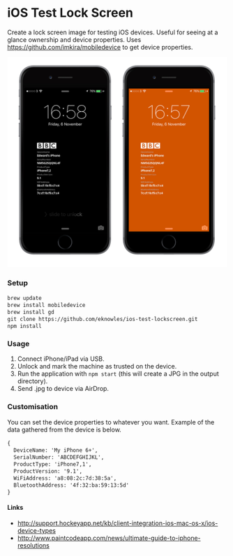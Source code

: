# iOS Test Lock Screen

Create a lock screen image for testing iOS devices. Useful for seeing at a glance ownership and device properties. Uses https://github.com/imkira/mobiledevice to get device properties.

![Example](img/example.jpg)

### Setup

```
brew update
brew install mobiledevice
brew install gd
git clone https://github.com/eknowles/ios-test-lockscreen.git
npm install
```

### Usage

1. Connect iPhone/iPad via USB.
2. Unlock and mark the machine as trusted on the device.
3. Run the application with `npm start` (this will create a JPG in the output directory).
4. Send .jpg to device via AirDrop.

### Customisation

You can set the device properties to whatever you want. Example of the data gathered from the device is below.

```
{
  DeviceName: 'My iPhone 6+',
  SerialNumber: 'ABCDEFGHIJKL',
  ProductType: 'iPhone7,1',
  ProductVersion: '9.1',
  WiFiAddress: 'a8:08:2c:7d:38:5a',
  BluetoothAddress: '4f:32:ba:59:13:5d'
}
```

#### Links

- http://support.hockeyapp.net/kb/client-integration-ios-mac-os-x/ios-device-types
- http://www.paintcodeapp.com/news/ultimate-guide-to-iphone-resolutions
